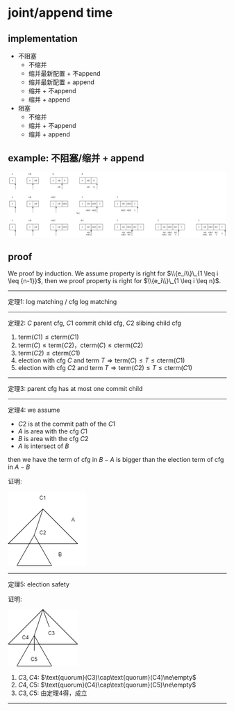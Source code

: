 # joint/append time

## implementation

- 不阻塞
  - 不缩并
  - 缩并最新配置 + 不append
  - 缩并最新配置 + append
  - 缩并 + 不append
  - 缩并 + append
- 阻塞
  - 不缩并
  - 缩并 + 不append
  - 缩并 + append

## example: 不阻塞/缩并 + append

![](7/1.png)

## proof

We proof by induction. We assume property is right for $\\{e_i\\}\_{1 \leq i \leq {n-1}}$, then we proof property is right for $\\{e_i\\}\_{1 \leq i \leq n}$.

---

定理1: log matching / cfg log matching

---

定理2: $C$ parent cfg, $C1$ commit child cfg, $C2$ slibing child cfg

1. $\text{term}(C1) \leq \text{cterm}(C1)$
2. $\text{term}(C) \leq \text{term}(C2)$，$\text{cterm}(C) \leq \text{cterm}(C2)$ 
3. $\text{term}(C2) \leq \text{cterm}(C1)$
4. election with cfg $C$ and term $T\Rightarrow\text{term}(C)\leq{T}\leq\text{cterm}(C1)$ 
5. election with cfg $C2$ and term $T\Rightarrow\text{term}(C2)\leq{T}\leq\text{cterm}(C1)$

---

定理3: parent cfg has at most one commit child

---

定理4: we assume

- $C2$ is at the commit path of the $C1$
- $A$ is area with the cfg $C1$
- $B$ is area with the cfg $C2$
- $A$ is intersect of $B$

then we have the term of cfg in $B - A$ is bigger than the election term of cfg in $A - B$ 

证明:

![](7/2.png)

---

定理5: election safety

证明: 

![](7/3.png)

1. $C3,C4$: $\text{quorum}(C3)\cap\text{quorum}(C4)\ne\empty$
2. $C4,C5$: $\text{quorum}(C4)\cap\text{quorum}(C5)\ne\empty$
3. $C3,C5$: 由定理4得，成立

---

